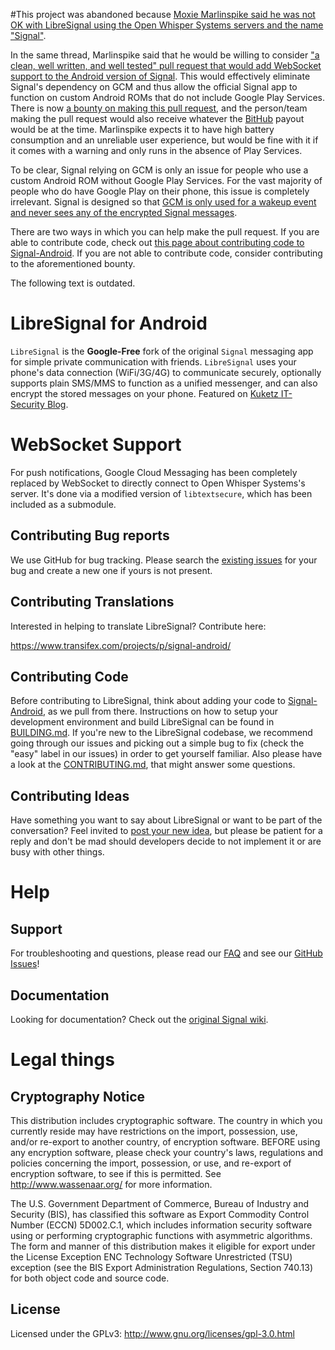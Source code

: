 #This project was abandoned because [Moxie Marlinspike said he was not OK with LibreSignal using the Open Whisper Systems servers and the name "Signal"](https://github.com/LibreSignal/LibreSignal/issues/37#issuecomment-217211165).

In the same thread, Marlinspike said that he would be willing to consider ["a clean, well written, and well tested" pull request that would add WebSocket support to the Android version of Signal](https://github.com/LibreSignal/LibreSignal/issues/37#issuecomment-226646872). This would effectively eliminate Signal's dependency on GCM and thus allow the official Signal app to function on custom Android ROMs that do not include Google Play Services. There is now [a bounty on making this pull request](https://www.bountysource.com/issues/35722527-create-proper-pull-request-to-add-libresignal-s-websocket-support-to-ows-signal), and the person/team making the pull request would also receive whatever the [BitHub](https://whispersystems.org/blog/bithub/) payout would be at the time. Marlinspike expects it to have high battery consumption and an unreliable user experience, but would be fine with it if it comes with a warning and only runs in the absence of Play Services.

To be clear, Signal relying on GCM is only an issue for people who use a custom Android ROM without Google Play Services. For the vast majority of people who do have Google Play on their phone, this issue is completely irrelevant.  Signal is designed so that [GCM is only used for a wakeup event and never sees any of the encrypted Signal messages](http://support.whispersystems.org/hc/en-us/articles/215843598-Why-GCM-Does-Google-see-my-messages-).

There are two ways in which you can help make the pull request. If you are able to contribute code, check out [this page about contributing code to Signal-Android](https://github.com/WhisperSystems/Signal-Android/blob/master/CONTRIBUTING.md). If you are not able to contribute code, consider contributing to the aforementioned bounty.

The following text is outdated.

# LibreSignal for Android

`LibreSignal` is the **Google-Free** fork of the original `Signal` messaging app for simple private communication with friends. `LibreSignal` uses your phone's data connection (WiFi/3G/4G) to communicate securely, optionally supports plain SMS/MMS to function as a unified messenger, and can also encrypt the stored messages on your phone. Featured on [Kuketz IT-Security Blog](https://www.kuketz-blog.de/?s=LibreSignal).

# WebSocket Support
For push notifications, Google Cloud Messaging has been completely replaced by WebSocket to directly connect to Open Whisper Systems's server.
It's done via a modified version of `libtextsecure`, which has been included as a submodule.

## Contributing Bug reports
We use GitHub for bug tracking. Please search the [existing issues](https://github.com/LibreSignal/LibreSignal/issues) for your bug and create a new one if yours is not present.

## Contributing Translations
Interested in helping to translate LibreSignal? Contribute here:

https://www.transifex.com/projects/p/signal-android/

## Contributing Code
Before contributing to LibreSignal, think about adding your code to [Signal-Android](https://github.com/WhisperSystems/Signal-Android/wiki), as we pull from there. Instructions on how to setup your development environment and build LibreSignal can be found in  [BUILDING.md](https://github.com/LibreSignal/LibreSignal/blob/master/BUILDING.md). If you're new to the LibreSignal codebase, we recommend going through our issues and picking out a simple bug to fix (check the "easy" label in our issues) in order to get yourself familiar. Also please have a look at the [CONTRIBUTING.md](https://github.com/LibreSignal/LibreSignal/blob/master/CONTRIBUTING.md), that might answer some questions.

## Contributing Ideas
Have something you want to say about LibreSignal or want to be part of the conversation? Feel invited to [post your new idea](https://github.com/LibreSignal/LibreSignal/issues/new), but please be patient for a reply and don't be mad should developers decide to not implement it or are busy with other things.

Help
====
## Support
For troubleshooting and questions, please read our [FAQ](https://github.com/LibreSignal/LibreSignal/wiki/FAQ) and see our [GitHub Issues](https://github.com/LibreSignal/LibreSignal/issues)!

## Documentation
Looking for documentation? Check out the [original Signal wiki](https://github.com/WhisperSystems/Signal-Android/wiki).

# Legal things
## Cryptography Notice

This distribution includes cryptographic software. The country in which you currently reside may have restrictions on the import, possession, use, and/or re-export to another country, of encryption software.
BEFORE using any encryption software, please check your country's laws, regulations and policies concerning the import, possession, or use, and re-export of encryption software, to see if this is permitted.
See <http://www.wassenaar.org/> for more information.

The U.S. Government Department of Commerce, Bureau of Industry and Security (BIS), has classified this software as Export Commodity Control Number (ECCN) 5D002.C.1, which includes information security software using or performing cryptographic functions with asymmetric algorithms.
The form and manner of this distribution makes it eligible for export under the License Exception ENC Technology Software Unrestricted (TSU) exception (see the BIS Export Administration Regulations, Section 740.13) for both object code and source code.

## License

Licensed under the GPLv3: http://www.gnu.org/licenses/gpl-3.0.html

